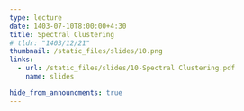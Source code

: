```yaml
---
type: lecture
date: 1403-07-10T8:00:00+4:30
title: Spectral Clustering
# tldr: "1403/12/21"
thumbnail: /static_files/slides/10.png
links:
  - url: /static_files/slides/10-Spectral Clustering.pdf
    name: slides

hide_from_announcments: true
---
```


